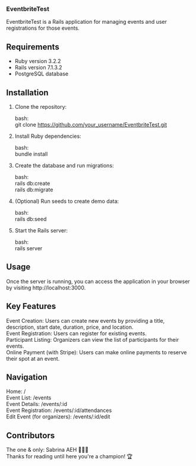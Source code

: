 ### EventbriteTest

EventbriteTest is a Rails application for managing events and user registrations for those events.

## Requirements

- Ruby version 3.2.2
- Rails version 7.1.3.2
- PostgreSQL database

## Installation

1. Clone the repository:

   bash:  
   git clone https://github.com/your_username/EventbriteTest.git

2. Install Ruby dependencies:

   bash:  
   bundle install

3. Create the database and run migrations:

   bash:  
   rails db:create  
   rails db:migrate

4. (Optional) Run seeds to create demo data:

   bash:  
   rails db:seed

5. Start the Rails server:

   bash:  
   rails server

## Usage

Once the server is running, you can access the application in your browser by visiting http://localhost:3000.

## Key Features

Event Creation: Users can create new events by providing a title, description, start date, duration, price, and location.  
Event Registration: Users can register for existing events.  
Participant Listing: Organizers can view the list of participants for their events.  
Online Payment (with Stripe): Users can make online payments to reserve their spot at an event.

## Navigation

Home: /  
Event List: /events  
Event Details: /events/:id  
Event Registration: /events/:id/attendances  
Edit Event (for organizers): /events/:id/edit

## Contributors

The one & only: Sabrina AEH 👩🏻‍💻  
Thanks for reading until here you're a champion! 🏆
